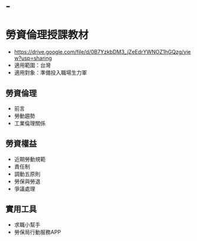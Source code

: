# -
# 勞資倫理授課教材
- https://drive.google.com/file/d/0B7YzkbDM3_jZeEdrYWNOZ1hGQzg/view?usp=sharing
- 適用範圍：台灣
- 適用對象：準備投入職場生力軍

## 勞資倫理
- 前言
- 勞動趨勢
- 工業倫理關係
## 勞資權益
- 近期勞動規範
- 責任制
- 調動五原則
- 勞保與勞退
- 爭議處理
## 實用工具
- 求職小幫手
- 勞保局行動服務APP
